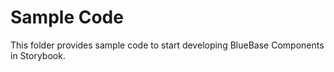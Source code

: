 # Sample Code

This folder provides sample code to start developing BlueBase Components in Storybook.
